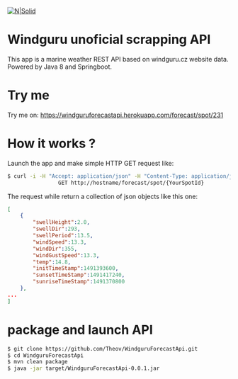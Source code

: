 [![N|Solid](https://travis-ci.org/Theov/InstaGiftWinner.svg?branch=master)](https://travis-ci.org/Theov/InstaGiftWinner.svg?branch=master)

# Windguru unoficial scrapping API

This app is a marine weather REST API based on windguru.cz website data.
Powered by Java 8 and Springboot.

# Try me

Try me on: https://windguruforecastapi.herokuapp.com/forecast/spot/231

# How it works ?
Launch the app and make simple HTTP GET request like:
```sh
$ curl -i -H "Accept: application/json" -H "Content-Type: application/json" -X
                GET http://hostname/forecast/spot/{YourSpotId}
```
The request while return a collection of json objects like this one:
```json
[
    {
        "swellHeight":2.0,
        "swellDir":293,
        "swellPeriod":13.5,
        "windSpeed":13.3,
        "windDir":355,
        "windGustSpeed":13.3,
        "temp":14.8,
        "initTimeStamp":1491393600,
        "sunsetTimeStamp":1491417240,
        "sunriseTimeStamp":1491370800
    },
...
]
```
# package and launch API
```sh
$ git clone https://github.com/Theov/WindguruForecastApi.git
$ cd WindguruForecastApi
$ mvn clean package
$ java -jar target/WindguruForecastApi-0.0.1.jar
```